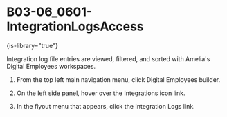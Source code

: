 # B03-06_0601-IntegrationLogsAccess

{is-library="true"}

<snippet id="B03-06_0601-IntegrationLogsAccess_snippet">



Integration log file entries are viewed, filtered, and sorted with Amelia's Digital Employees workspaces.

1. From the top left main navigation menu, click Digital Employees builder.

2. On the left side panel, hover over the Integrations icon link.

3. In the flyout menu that appears, click the Integration Logs link.



</snippet>